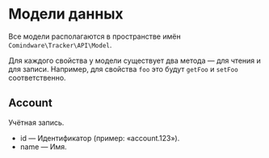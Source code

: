 # Модели данных

Все модели располагаются в пространстве имён `Comindware\Tracker\API\Model`.

Для каждого свойства у модели существует два метода — для чтения и для записи. Например, для
свойства `foo` это будут `getFoo` и `setFoo` соответственно.

## Account

Учётная запись.

- id — Идентификатор (пример: «account.123»).
- name — Имя.
